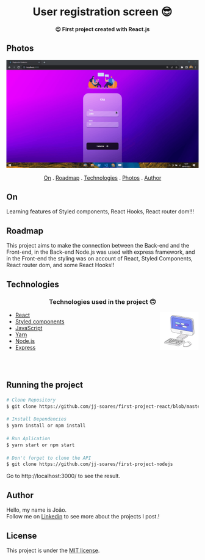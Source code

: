 <h1 align="center">
User registration screen  😎
</h1>

<h4 align="center">
  😉 First project created with React.js
</h4>

## Photos

<div align='center' >

   <img src="./public/readme-assets/cadastro.gif" >
   

 </div>


<p align="center">   
   <a href="#On">On</a> .
   <a href="#Roadmap">Roadmap</a> .
   <a href="#Technologies">Technologies</a> .
   <a href="#Photos">Photos</a> . 
   <a href="#Author">Author</a> 
   
 </p>


   
 ## On 
     
   <p> Learning features of Styled components, React Hooks, React router dom!!!</p>
   
   
   
 ## Roadmap 
   
   <p> This project aims to make the connection between the Back-end and the Front-end, in the Back-end Node.js was used with express framework, and in the Front-end the styling was on account of React, Styled Components, React router dom, and some React Hooks!!</p>
   
   
 ## Technologies
   
   <h3 align="center"> Technologies used in the project 🙃 </h3>
   
   <img src='./public/readme-assets/computer1.gif' alt='gif-de-computador' align='right' width='20%'/>

- [React](https://pt-br.reactjs.org/)  
- [Styled components](https://styled-components.com/)  
- [JavaScript](https://www.javascript.com/)
- [Yarn](https://yarnpkg.com/)  
- [Node.js](https://nodejs.org/en/)  
- [Express](https://expressjs.com/pt-br/)  
 
<br>
<br>

## Running the project

```bash
# Clone Repository
$ git clone https://github.com/jj-soares/first-project-react/blob/master/README.md

# Install Dependencies
$ yarn install or npm install

# Run Aplication
$ yarn start or npm start 

# Don't forget to clone the API
$ git clone https://github.com/jj-soares/first-project-nodejs

```
Go to http://localhost:3000/ to see the result.

   

## Author
   <p> Hello, my name is João. <br> Follow me on <a href="https://www.linkedin.com/in/joaosoaressilva/" target="_blank">Linkedin</a> to see more about the projects I post.!</p>

## License 

This project is under the [MIT license](./LICENSE).


   
